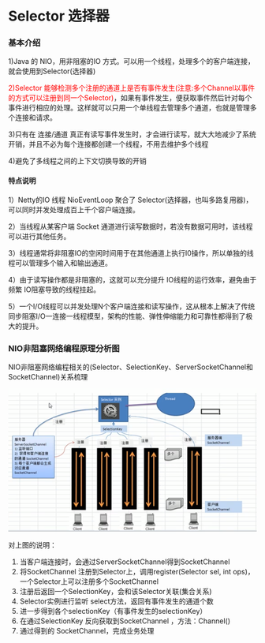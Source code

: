 # Selector 选择器

### 基本介绍

1)Java 的 NIO，用非阻塞的IO 方式。可以用一个线程，处理多个的客户端连接，就会使用到Selector(选择器)

<font color = 'red'>2)Selector 能够检测多个注册的通道上是否有事件发生(注意:多个Channel以事件的方式可以注册到同一个Selector)</font>，如果有事件发生，便获取事件然后针对每个事件进行相应的处理。这样就可以只用一个单线程去管理多个通道，也就是管理多个连接和请求。

3)只有在 连接/通道 真正有读写事件发生时，才会进行读写，就大大地减少了系统开销，并且不必为每个连接都创建一个线程，不用去维护多个线程

4)避免了多线程之间的上下文切换导致的开销

#### 特点说明

1）Netty的IO 线程 NioEventLoop 聚合了 Selector(选择器，也叫多路复用器)，可以同时并发处理成百上千个容户端连接。

2）当线程从某客户端 Socket 通道进行读写数据时，若没有数据可用时，该线程可以进行其他任务。

3）线程通常将非阻塞IO的空闲时间用于在其他通道上执行I0操作，所以单独的线程可以管理多个输入和输出通道。

4）由于读写操作都是非阻塞的，这就可以充分提升 IO线程的运行效率，避免由于频繁 IO阻塞导致的线程挂起。

5）一个I/O线程可以并发处理N个客户端连接和读写操作，这从根本上解决了传统同步阻塞I/O一连接一线程模型，架构的性能、弹性伸缩能力和可靠性都得到了极大的提升。

### NIO非阻塞网络编程原理分析图

NIO非阻塞网络编程相关的(Selector、SelectionKey、ServerSocketChannel和SocketChannel)关系梳理

![](images/2.非阻塞IO.jpg)

对上图的说明：

1. 当客户端连接时，会通过ServerSocketChannel得到SocketChannel
2. 将SocketChannel 注册到Selector上，调用register(Selector sel, int ops)，一个Selector上可以注册多个SocketChannel
3. 注册后返回一个SelectionKey，会和该Selector关联(集合关系)
4. Selector实例进行监听 select方法，返回有事件发生的通道个数
5. 进一步得到各个selectionKey（有事件发生的selectionKey）
6. 在通过SelectionKey 反向获取到SocketChannel ，方法：Channel()
7. 通过得到的 SocketChannel，完成业务处理

